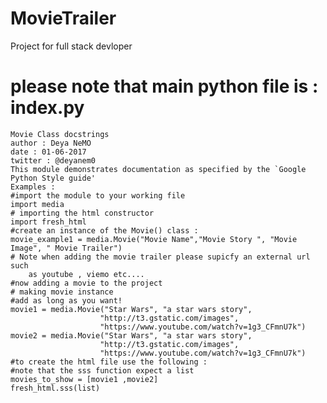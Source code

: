 # MovieTrailer
Project for full stack devloper
# please note that main python file is : index.py
    Movie Class docstrings
    author : Deya NeMO
    date : 01-06-2017
    twitter : @deyanem0
    This module demonstrates documentation as specified by the `Google Python Style guide'
    Examples :
    #import the module to your working file
    import media
    # importing the html constructor
    import fresh_html
    #create an instance of the Movie() class :
    movie_example1 = media.Movie("Movie Name","Movie Story ", "Movie Image", " Movie Trailer")
    # Note when adding the movie trailer please supicfy an external url such
        as youtube , viemo etc....
    #now adding a movie to the project
    # making movie instance
    #add as long as you want!
    movie1 = media.Movie("Star Wars", "a star wars story",
                        "http://t3.gstatic.com/images",
                        "https://www.youtube.com/watch?v=1g3_CFmnU7k")
    movie2 = media.Movie("Star Wars", "a star wars story",
                        "http://t3.gstatic.com/images",
                        "https://www.youtube.com/watch?v=1g3_CFmnU7k")
    #to create the html file use the following :
    #note that the sss function expect a list
    movies_to_show = [movie1 ,movie2]
    fresh_html.sss(list)